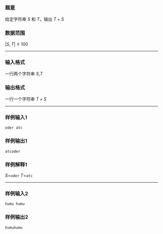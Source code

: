 ### 题意 
给定字符串 $S$ 和 $T$，输出 $T+S$
### 数据范围
$|S,T|\le100$

---
### 输入格式
一行两个字符串 $S$,$T$
### 输出格式
一行一个字符串 $T+S$

---

### 样例输入1
```
oder atc
```
### 样例输出1
```
atcoder
```
### 样例解释1
$S$=`oder` $T$=`atc`

---
### 样例输入2
```
humu humu
```
### 样例输出2
```
humuhumu
```
